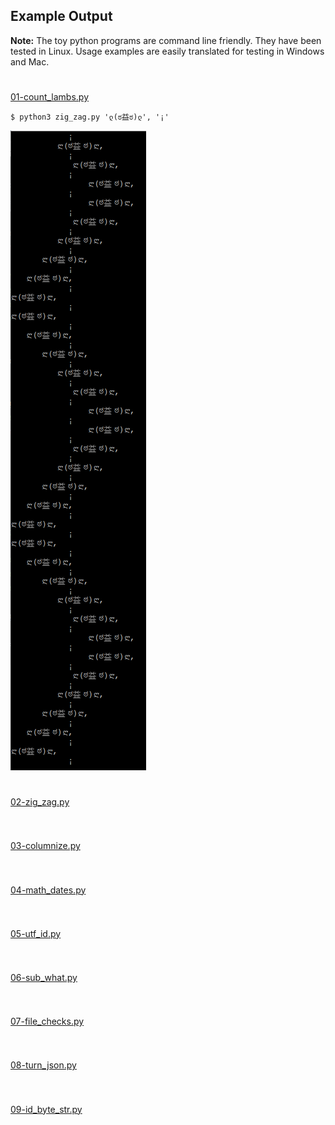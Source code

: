 ## Example Output
**Note:** The toy python programs are command line friendly. They have been tested in Linux. Usage examples are easily translated for testing in Windows and Mac.
#
[01-count_lambs.py](../01-count_lambs.py)
```
$ python3 zig_zag.py 'ლ(ಠ益ಠ)ლ', '¡'
```
![](/images/count-lambs-output.png)
#

[02-zig_zag.py](../02-zig_zag.py)
```
```
#
[03-columnize.py](../03-columnize.py)
```
```
#
[04-math_dates.py](../04-math_dates.py)
```
```
#
[05-utf_id.py](../05-utf_id.py)
```
```
#
[06-sub_what.py](../06-sub_what.py)
```
```
#
[07-file_checks.py](../07-file_checks.py)
```
```
#
[08-turn_json.py](../08-turn_json.py)
```
```
#
[09-id_byte_str.py](../09-id_byte_str.py)
```
```
#
